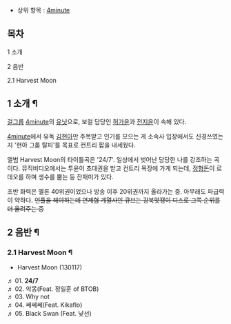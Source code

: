   * 상위 항목 : [4minute](4minute.md)  

## 목차

    

1 소개

2 음반

    

2.1 Harvest Moon

## 1 소개 ¶

[걸그룹](%EA%B1%B8%EA%B7%B8%EB%A3%B9.md) [4minute](4minute.md)의
[유닛](%EC%9C%A0%EB%8B%9B.md)으로, 보컬 담당인
[허가윤](%ED%97%88%EA%B0%80%EC%9C%A4.md)과
[전지윤](%EC%A0%84%EC%A7%80%EC%9C%A4.md)이 속해 있다.

  

[4minute](4minute.md)에서 유독 [김현아](%EA%B9%80%ED%98%84%EC%95%84.md)만 주목받고
인기를 모으는 게 소속사 입장에서도 신경쓰였는지 '현아 그룹 탈피'를 목표로 컨트리 팝을 내세웠다.

  

앨범 Harvest Moon의 타이틀곡은 '24/7'. 일상에서 벗어난 당당한 나를 강조하는 곡이다. 뮤직비디오에서는 투윤이 초대권을 받고
컨트리 목장에 가게 되는데, [정형돈](%EC%A0%95%ED%98%95%EB%8F%88.md)이 로데오를 하며 생수를 뿜는 등
잔재미가 있다.

  

초반 화력은 멜론 40위권이었으나 방송 이후 20위권까지 올라가는 중. 아무래도 파급력이 약하다. <del>언플을 해야하는데 연제협 계열사인
큐브는 강북멋쟁이 디스로 그쪽 순위를 더 올려주는 중</del>

## 2 음반 ¶

### 2.1 Harvest Moon ¶

  * Harvest Moon (130117)  

♬ 01. **24/7**  
♬ 02. 악몽(Feat. 정일훈 of BTOB)  
♬ 03. Why not  
♬ 04. 쎄쎄쎄(Feat. Kikaflo)  
♬ 05. Black Swan (Feat. 낯선)


